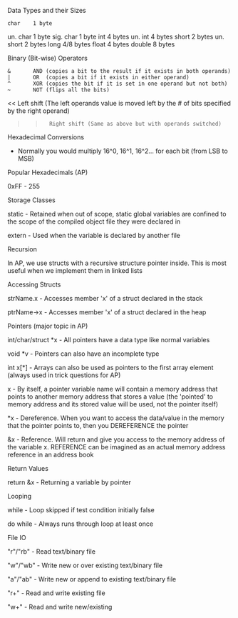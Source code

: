Data Types and their Sizes

	char	1 byte
  un. char	1 byte
 sig. char	1 byte
	int		4 bytes
  un. int	4 bytes
   short	2 bytes
  un. short 2 bytes
   long		4/8 bytes
   float	4 bytes
   double	8 bytes

Binary (Bit-wise) Operators

	&		AND (copies a bit to the result if it exists in both operands)
	|		OR	(copies a bit if it exists in either operand)
	^		XOR (copies the bit if it is set in one operand but not both)
	~		NOT	(flips all the bits)
   << 		Left shift (The left operands value is moved left by the # of bits specified by the right operand)
   >>		Right shift (Same as above but with operands switched)

Hexadecimal Conversions

- Normally you would multiply 16^0, 16^1, 16^2... for each bit (from LSB to MSB)

Popular Hexadecimals (AP)

0xFF	-	255

Storage Classes

static - Retained when out of scope, static global variables are confined to the
		 scope of the compiled object file they were declared in

extern - Used when the variable is declared by another file

Recursion

In AP, we use structs with a recursive structure pointer inside. This is most 
useful when we implement them in linked lists

Accessing Structs

strName.x	- Accesses member 'x' of a struct declared in the stack

ptrName->x	- Accesses member 'x' of a struct declared in the heap

Pointers (major topic in AP)

int/char/struct *x	- All pointers have a data type like normal variables

void *v		- Pointers can also have an incomplete type

int x[*] 	- Arrays can also be used as pointers to the first array element (always used in trick questions for AP)

  x			- By itself, a pointer variable name will contain a memory address that points to another memory address that stores a value (the 'pointed' to memory address and its stored value will be used, not the pointer itself)

 *x			- Dereference. When you want to access the data/value in the memory that the pointer points to, then you DEREFERENCE the pointer

 &x			- Reference. Will return and give you access to the memory address of the variable x. REFERENCE can be imagined as an actual memory address reference in an address book

Return Values

return &x	- Returning a variable by pointer

Looping

while		- Loop skipped if test condition initially false

do while	- Always runs through loop at least once

File IO

"r"/"rb"	- Read text/binary file

"w"/"wb"	- Write new or over existing text/binary file

"a"/"ab"	- Write new or append to existing text/binary file

"r+"		- Read and write existing file

"w+"		- Read and write new/existing



